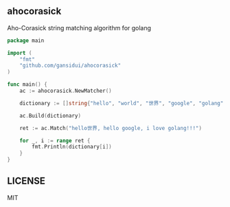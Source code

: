 ## ahocorasick

Aho-Corasick string matching algorithm for golang


~~~ go
package main

import (
	"fmt"
	"github.com/gansidui/ahocorasick"
)

func main() {
	ac := ahocorasick.NewMatcher()

	dictionary := []string{"hello", "world", "世界", "google", "golang", "c++", "love"}

	ac.Build(dictionary)

	ret := ac.Match("hello世界, hello google, i love golang!!!")

	for _, i := range ret {
		fmt.Println(dictionary[i])
	}
}


~~~

## LICENSE

MIT
